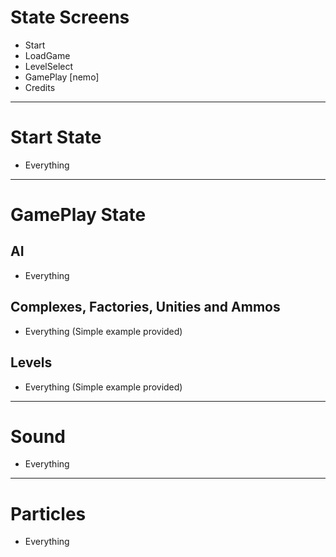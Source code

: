 State Screens
=============
 - Start
 - LoadGame
 - LevelSelect
 - GamePlay [nemo]
 - Credits

---------------------------------------------

Start State
===========
 - Everything

---------------------------------------------
 
GamePlay State
==============
AI
--
 - Everything

Complexes, Factories, Unities and Ammos
---------------------------------------
 - Everything (Simple example provided)

Levels
------
 - Everything (Simple example provided)

---------------------------------------------

Sound
=====
 - Everything

---------------------------------------------

Particles
=========
 - Everything